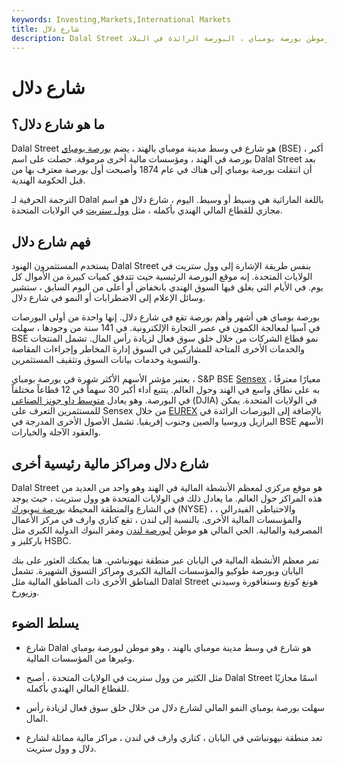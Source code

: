 ```yaml
---
keywords: Investing,Markets,International Markets
title: شارع دلال
description: Dalal Street هو ما يعادل وول ستريت للهند وموطن بورصة بومباي ، البورصة الرائدة في البلاد.
---
```


# شارع دلال
## ما هو شارع دلال؟

Dalal Street هو شارع في وسط مدينة مومباي بالهند ، يضم [بورصة بومباي](/bombaystockexchange) (BSE) ، أكبر بورصة في الهند ، ومؤسسات مالية أخرى مرموقة. حصلت على اسم Dalal Street بعد أن انتقلت بورصة بومباي إلى هناك في عام 1874 وأصبحت أول بورصة معترف بها من قبل الحكومة الهندية.

الترجمة الحرفية لـ Dalal باللغة الماراثية هي وسيط أو وسيط. اليوم ، شارع دلال هو اسم مجازي للقطاع المالي الهندي بأكمله ، مثل [وول ستريت](/wallstreet) في الولايات المتحدة.

## فهم شارع دلال

يستخدم المستثمرون الهنود Dalal Street بنفس طريقة الإشارة إلى وول ستريت في الولايات المتحدة. إنه موقع البورصة الرئيسية حيث تتدفق كميات كبيرة من الأموال كل يوم. في الأيام التي يغلق فيها السوق الهندي بانخفاض أو أعلى من اليوم السابق ، ستشير وسائل الإعلام إلى الاضطرابات أو النمو في شارع دلال.

بورصة بومباي هي أشهر وأهم بورصة تقع في شارع دلال. إنها واحدة من أولى البورصات في آسيا لمعالجة الكمون في عصر التجارة الإلكترونية. في 141 سنة من وجودها ، سهلت BSE نمو قطاع الشركات من خلال خلق سوق فعال لزيادة رأس المال. تشمل المنتجات والخدمات الأخرى المتاحة للمشاركين في السوق إدارة المخاطر وإجراءات المقاصة والتسوية وخدمات بيانات السوق وتثقيف المستثمرين.

يعتبر مؤشر الأسهم الأكثر شهرة في بورصة بومباي ، S&P BSE [Sensex](/sensex) ، معيارًا معترفًا به على نطاق واسع في الهند وحول العالم. يتتبع أداء أكبر 30 سهماً في 12 قطاعاً مختلفاً في البورصة. وهو يعادل [متوسط داو جونز الصناعي](/djia) (DJIA) في الولايات المتحدة. يمكن للمستثمرين التعرف على Sensex من خلال [EUREX](/eurex) بالإضافة إلى البورصات الرائدة في البرازيل وروسيا والصين وجنوب إفريقيا. تشمل الأصول الأخرى المدرجة في BSE الأسهم والعقود الآجلة والخيارات.

## شارع دلال ومراكز مالية رئيسية أخرى

Dalal Street هو موقع مركزي لمعظم الأنشطة المالية في الهند وهو واحد من العديد من هذه المراكز حول العالم. ما يعادل ذلك في الولايات المتحدة هو وول ستريت ، حيث يوجد في الشارع والمنطقة المحيطة [بورصة نيويورك](/nyse) (NYSE) ، والاحتياطي الفيدرالي ، والمؤسسات المالية الأخرى. بالنسبة إلى لندن ، تقع كناري وارف في مركز الأعمال المصرفية والمالية. الحي المالي هو موطن [لبورصة لندن](/lse) ومقر البنوك الدولية الكبرى مثل باركليز و HSBC.

تمر معظم الأنشطة المالية في اليابان عبر منطقة نيهونباشي. هنا يمكنك العثور على بنك اليابان وبورصة طوكيو والمؤسسات المالية الكبرى ومراكز التسوق الشهيرة. تشمل المناطق الأخرى ذات المناطق المالية مثل Dalal Street هونغ كونغ وسنغافورة وسيدني وزيورخ.

## يسلط الضوء

- شارع Dalal هو شارع في وسط مدينة مومباي بالهند ، وهو موطن لبورصة بومباي وغيرها من المؤسسات المالية.

- مثل الكثير من وول ستريت في الولايات المتحدة ، أصبح Dalal Street اسمًا مجازيًا للقطاع المالي الهندي بأكمله.

- سهلت بورصة بومباي النمو المالي لشارع دلال من خلال خلق سوق فعال لزيادة رأس المال.

- تعد منطقة نيهونباشي في اليابان ، كناري وارف في لندن ، مراكز مالية مماثلة لشارع دلال و وول ستريت.

